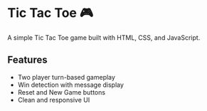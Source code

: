 # Tic Tac Toe 🎮

A simple Tic Tac Toe game built with HTML, CSS, and JavaScript.

## Features
- Two player turn-based gameplay
- Win detection with message display
- Reset and New Game buttons
- Clean and responsive UI
